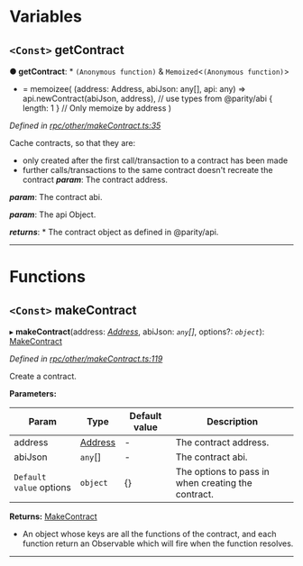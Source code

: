 

# Variables

<a id="getcontract"></a>

## `<Const>` getContract

**● getContract**: * `(Anonymous function)` & `Memoized`<`(Anonymous function)`>
* =  memoizee(
  (address: Address, abiJson: any[], api: any) =>
    api.newContract(abiJson, address), // use types from @parity/abi
  { length: 1 } // Only memoize by address
)

*Defined in [rpc/other/makeContract.ts:35](https://github.com/paritytech/js-libs/blob/3a885fe/packages/light.js/src/rpc/other/makeContract.ts#L35)*

Cache contracts, so that they are:

*   only created after the first call/transaction to a contract has been made
*   further calls/transactions to the same contract doesn't recreate the contract
*__param__*: The contract address.

*__param__*: The contract abi.

*__param__*: The api Object.

*__returns__*: *   The contract object as defined in @parity/api.

___

# Functions

<a id="makecontract-1"></a>

## `<Const>` makeContract

▸ **makeContract**(address: *[Address](_types_.md#address)*, abiJson: *`any`[]*, options?: *`object`*): [MakeContract](../interfaces/_rpc_other_makecontract_.makecontract.md)

*Defined in [rpc/other/makeContract.ts:119](https://github.com/paritytech/js-libs/blob/3a885fe/packages/light.js/src/rpc/other/makeContract.ts#L119)*

Create a contract.

**Parameters:**

| Param | Type | Default value | Description |
| ------ | ------ | ------ | ------ |
| address | [Address](_types_.md#address) | - |  The contract address. |
| abiJson | `any`[] | - |  The contract abi. |
| `Default value` options | `object` |  {} |  The options to pass in when creating the contract. |

**Returns:** [MakeContract](../interfaces/_rpc_other_makecontract_.makecontract.md)
- An object whose keys are all the functions of the
contract, and each function return an Observable which will fire when the
function resolves.

___

